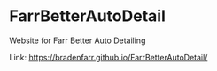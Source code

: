 # FarrBetterAutoDetail
 Website for Farr Better Auto Detailing

Link: https://bradenfarr.github.io/FarrBetterAutoDetail/
